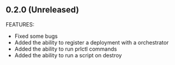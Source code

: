 ## 0.2.0 (Unreleased)

FEATURES:

* Fixed some bugs
* Added the ability to register a deployment with a orchestrator
* Added the ability to run prlctl commands
* Added the ability to run a script on destroy